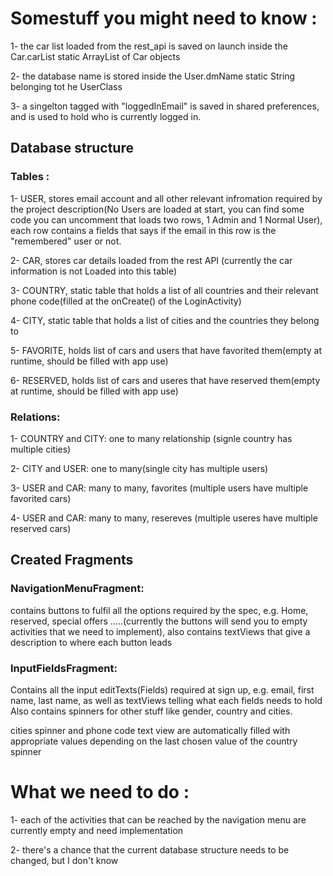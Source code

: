 # Somestuff you might need to know :
1- the car list loaded from the rest_api is saved on launch inside the Car.carList static ArrayList of Car objects

2- the database name is stored inside the User.dmName static String belonging tot he UserClass

3- a singelton tagged with "loggedInEmail" is saved in shared preferences, and is used to hold who is currently logged in.

## Database structure

### Tables : 
1- USER, stores email account and all other relevant infromation required by the project description(No Users are loaded at start, you can find some code you can uncomment that loads two rows, 1 Admin and 1 Normal User), 
    each row contains a fields that says if the email in this row is the "remembered" user or not.
    
2- CAR, stores car details loaded from the rest API (currently the car information is not Loaded into this table)

3- COUNTRY, static table that holds a list of all countries and their relevant phone code(filled at the onCreate() of the LoginActivity)

4- CITY, static table that holds a list of cities and the countries they belong to

5- FAVORITE, holds list of cars and users that have favorited them(empty at runtime, should be filled with app use)

6- RESERVED, holds list of cars and useres that have reserved them(empty at runtime, should be filled with app use)
### Relations:
1- COUNTRY and CITY: one to many relationship (signle country has multiple cities)

2- CITY and USER: one to many(single city has multiple users)

3- USER and CAR: many to many, favorites (multiple users have multiple favorited cars)

4- USER and CAR: many to many, resereves (multiple useres have multiple reserved cars)
        
## Created Fragments 
### NavigationMenuFragment:
contains buttons to fulfil all the options required by the spec, e.g. Home, reserved, special offers .....(currently the buttons will send you to empty activities that we need to implement),
also contains textViews that give a description to where each button leads
### InputFieldsFragment:
Contains all the input editTexts(Fields) required at sign up, e.g. email, first name, last name, as well as textViews telling what each fields needs to hold
Also contains spinners for other stuff like gender, country and cities.

cities spinner and phone code text view are automatically filled with appropriate values depending on the last chosen value of the country spinner

# What we need to do :

1- each of the activities that can be reached by the navigation menu are currently empty and need implementation

2- there's a chance that the current database structure needs to be changed, but I don't know

